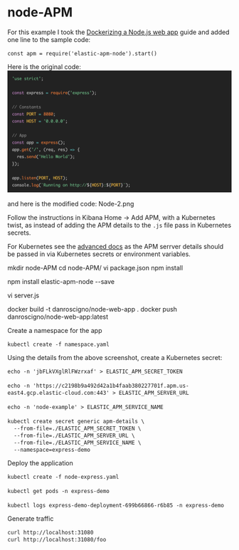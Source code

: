 # node-APM

For this example I took the [Dockerizing a Node.js web app](https://nodejs.org/en/docs/guides/nodejs-docker-webapp/) guide and added one line to the sample code:
```
const apm = require('elastic-apm-node').start()
```

Here is the original code:
![Original Code](https://github.com/DanRoscigno/node-APM/raw/master/images/Node-1.png)

and here is the modified code:
Node-2.png

Follow the instructions in Kibana Home -> Add APM, with a Kubernetes twist, as 
instead of adding the APM details to the `.js` file pass in Kubernetes secrets.

For Kubernetes see the [advanced docs](https://www.elastic.co/guide/en/apm/agent/nodejs/3.x/express.html#express-advanced-configuration) as the APM serrver details should be passed in via Kubernetes secrets or environment variables.

mkdir node-APM
cd node-APM/
vi package.json
npm install

npm install elastic-apm-node --save

vi server.js

docker build -t danroscigno/node-web-app .
docker push danroscigno/node-web-app:latest

Create a namespace for the app
```
kubectl create -f namespace.yaml
```

Using the details from the above screenshot, create a Kubernetes secret:
```
echo -n 'jbFLkVXglRlFWzrxaf' > ELASTIC_APM_SECRET_TOKEN

echo -n 'https://c2198b9a492d42a1b4faab380227701f.apm.us-east4.gcp.elastic-cloud.com:443' > ELASTIC_APM_SERVER_URL

echo -n 'node-example' > ELASTIC_APM_SERVICE_NAME

kubectl create secret generic apm-details \
  --from-file=./ELASTIC_APM_SECRET_TOKEN \
  --from-file=./ELASTIC_APM_SERVER_URL \
  --from-file=./ELASTIC_APM_SERVICE_NAME \
  --namespace=express-demo
```

Deploy the application
```
kubectl create -f node-express.yaml 

kubectl get pods -n express-demo

kubectl logs express-demo-deployment-699b66866-r6b85 -n express-demo
```

Generate traffic
```
curl http://localhost:31080
curl http://localhost:31080/foo
```
